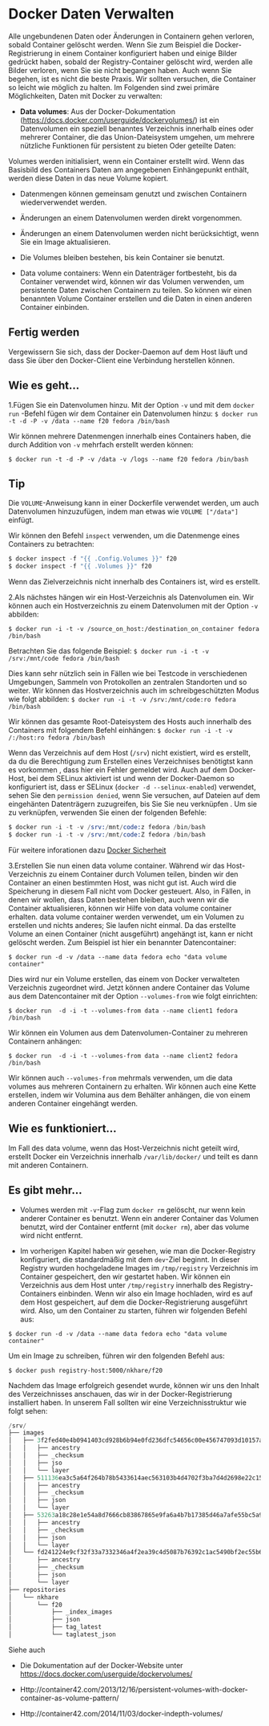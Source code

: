 # Docker Daten Verwalten

Alle ungebundenen Daten oder Änderungen in Containern gehen verloren, sobald Container gelöscht werden. Wenn Sie zum Beispiel die Docker-Registrierung in einem Container konfiguriert haben und einige Bilder gedrückt haben, sobald der Registry-Container gelöscht wird, werden alle Bilder verloren, wenn Sie sie nicht begangen haben. Auch wenn Sie begehen, ist es nicht die beste Praxis. Wir sollten versuchen, die Container so leicht wie möglich zu halten. Im Folgenden sind zwei primäre Möglichkeiten, Daten mit Docker zu verwalten:

* **Data volumes**: Aus der Docker-Dokumentation (https://docs.docker.com/userguide/dockervolumes/) ist ein Datenvolumen ein speziell benanntes Verzeichnis innerhalb eines oder mehrerer Container, die das Union-Dateisystem umgehen, um mehrere nützliche Funktionen für persistent zu bieten Oder geteilte Daten:

Volumes werden initialisiert, wenn ein Container erstellt wird. Wenn das Basisbild des Containers Daten am angegebenen Einhängepunkt enthält, werden diese Daten in das neue Volume kopiert.

* Datenmengen können gemeinsam genutzt und zwischen Containern wiederverwendet werden.

* Änderungen an einem Datenvolumen werden direkt vorgenommen.

* Änderungen an einem Datenvolumen werden nicht berücksichtigt, wenn Sie ein Image aktualisieren.

* Die Volumes bleiben bestehen, bis kein Container sie benutzt.

* Data volume containers: Wenn ein Datenträger fortbesteht, bis da Container verwendet wird, können wir das Volumen verwenden, um persistente Daten zwischen Containern zu teilen. So können wir einen benannten Volume Container erstellen und die Daten in einen anderen Container einbinden.

## Fertig werden

Vergewissern Sie sich, dass der Docker-Daemon auf dem Host läuft und dass Sie  über den Docker-Client eine Verbindung herstellen können.

## Wie es geht...

1.Fügen Sie ein Datenvolumen hinzu. Mit der Option `-v` und mit dem `docker run` -Befehl fügen wir dem Container ein Datenvolumen hinzu:
`$ docker run -t -d -P -v /data --name f20 fedora /bin/bash`

Wir können mehrere Datenmengen innerhalb eines Containers haben, die durch Addition von `-v` mehrfach erstellt werden können:

`$ docker run -t -d -P -v /data -v /logs --name f20 fedora /bin/bash`

## Tip

Die `VOLUME`-Anweisung kann in einer Dockerfile verwendet werden, um auch Datenvolumen hinzuzufügen, indem man etwas wie `VOLUME ["/data"]` einfügt.

Wir können den Befehl `inspect` verwenden, um die Datenmenge eines Containers zu betrachten:

```s
$ docker inspect -f "{{ .Config.Volumes }}" f20
$ docker inspect -f "{{ .Volumes }}" f20
```

Wenn das Zielverzeichnis nicht innerhalb des Containers ist, wird es erstellt.

2.Als nächstes hängen wir ein Host-Verzeichnis als Datenvolumen ein. Wir können auch ein Hostverzeichnis zu einem Datenvolumen mit der Option `-v` abbilden:

`$ docker run -i -t -v /source_on_host:/destination_on_container fedora /bin/bash`

Betrachten Sie das folgende Beispiel:
`$ docker run -i -t -v /srv:/mnt/code fedora /bin/bash`

Dies kann sehr nützlich sein in Fällen wie bei Testcode in verschiedenen Umgebungen, Sammeln von Protokollen an zentralen Standorten und so weiter. Wir können das Hostverzeichnis auch im schreibgeschützten Modus wie folgt abbilden:
`$ docker run -i -t -v /srv:/mnt/code:ro fedora /bin/bash`

Wir können das gesamte Root-Dateisystem des Hosts auch innerhalb des Containers mit folgendem Befehl einhängen:
`$ docker run -i -t -v /:/host:ro fedora /bin/bash`

Wenn das Verzeichnis auf dem Host (`/srv`) nicht existiert, wird es erstellt, da du die Berechtigung zum Erstellen eines Verzeichnises benötigtst kann es vorkommen , dass hier ein Fehler gemeldet wird. Auch auf dem Docker-Host, bei dem SELinux aktiviert ist und wenn der Docker-Daemon so konfiguriert ist, dass er SELinux (`docker -d --selinux-enabled`) verwendet, sehen Sie den `permission denied`, wenn Sie versuchen, auf Dateien auf dem eingehänten Datenträgern zuzugreifen, bis Sie Sie neu verknüpfen . Um sie zu verknüpfen, verwenden Sie einen der folgenden Befehle:

```s
$ docker run -i -t -v /srv:/mnt/code:z fedora /bin/bash
$ docker run -i -t -v /srv:/mnt/code:Z fedora /bin/bash
```

Für weitere inforationen dazu [Docker Sicherheit](../docker-sicherheit)

3.Erstellen Sie nun einen data volume container. Während wir das Host-Verzeichnis zu einem Container durch Volumen teilen, binden wir den Container an einen bestimmten Host, was nicht gut ist. Auch wird die Speicherung in diesem Fall nicht vom Docker gesteuert. Also, in Fällen, in denen wir wollen, dass Daten bestehen bleiben, auch wenn wir die Container aktualisieren, können wir Hilfe von data volume container erhalten. data volume container werden verwendet, um ein Volumen zu erstellen und nichts anderes; Sie laufen nicht einmal. Da das erstellte Volume an einen Container (nicht ausgeführt) angehängt ist, kann er nicht gelöscht werden. Zum Beispiel ist hier ein benannter Datencontainer:

`$ docker run -d -v /data --name data fedora echo "data volume container"`

Dies wird nur ein Volume erstellen, das einem von Docker verwalteten Verzeichnis zugeordnet wird. Jetzt können andere Container das Volume aus dem Datencontainer mit der Option `--volumes-from` wie folgt einrichten:

`$ docker run  -d -i -t --volumes-from data --name client1 fedora /bin/bash`

Wir können ein Volumen aus dem Datenvolumen-Container zu mehreren Containern anhängen:

`$ docker run  -d -i -t --volumes-from data --name client2 fedora /bin/bash`

Wir können auch `--volumes-from` mehrmals verwenden, um die data volumes aus mehreren Containern zu erhalten. Wir können auch eine Kette erstellen, indem wir Volumina aus dem Behälter anhängen, die von einem anderen Container eingehängt werden.

## Wie es funktioniert…

Im Fall des data volume, wenn das Host-Verzeichnis nicht geteilt wird, erstellt Docker ein Verzeichnis innerhalb `/var/lib/docker/` und teilt es dann mit anderen Containern.

## Es gibt mehr…

* Volumes werden mit `-v`-Flag zum `docker rm` gelöscht, nur wenn kein anderer Container es benutzt. Wenn ein anderer Container das Volumen benutzt, wird der Container entfernt (mit `docker rm`), aber das volume wird nicht entfernt.

* Im vorherigen Kapitel haben wir gesehen, wie man die Docker-Registry konfiguriert, die standardmäßig mit dem `dev`-Ziel beginnt. In dieser Registry wurden hochgeladene Images im `/tmp/registry` Verzeichnis im Container gespeichert, den wir gestartet haben. Wir können ein Verzeichnis aus dem Host unter `/tmp/registry` innerhalb des Registry-Containers einbinden. Wenn wir also ein Image hochladen, wird es auf dem Host gespeichert, auf dem die Docker-Registrierung ausgeführt wird. Also, um den Container zu starten, führen wir folgenden Befehl aus:

`$ docker run -d -v /data --name data fedora echo "data volume container"`

Um ein Image zu schreiben, führen wir den folgenden Befehl aus:

`$ docker push registry-host:5000/nkhare/f20`

Nachdem das Image erfolgreich gesendet wurde, können wir uns den Inhalt des Verzeichnisses anschauen, das wir in der Docker-Registrierung installiert haben. In unserem Fall sollten wir eine Verzeichnisstruktur wie folgt sehen:

```s
/srv/
├── images 
│   ├── 3f2fed40e4b0941403cd928b6b94e0fd236dfc54656c00e456747093d10157ac
│   │   ├── ancestry
│   │   ├── _checksum
│   │   ├── jso
│   │   └── layer
│   ├── 511136ea3c5a64f264b78b5433614aec563103b4d4702f3ba7d4d2698e22c158
│   │   ├── ancestry
│   │   ├── _checksum
│   │   ├── json
│   │   └── layer
│   ├── 53263a18c28e1e54a8d7666cb83867865e9fa6a4b7b17385d46a7afe55bc5a94c
│   │   ├── ancestry
│   │   ├── _checksum
│   │   ├── json
│   │   └── layer
│   └── fd241224e9cf32f33a7332346a4f2ea39c4d5087b76392c1ac5490bf2ec55b68
│       ├── ancestry
│       ├── _checksum
│       ├── json
│       └── layer
├── repositories
│   └── nkhare
│       └── f20
│           ├── _index_images
│           ├── json
│           ├── tag_latest
│           └── taglatest_json
```

Siehe auch

* Die Dokumentation auf der Docker-Website unter https://docs.docker.com/userguide/dockervolumes/

* Http://container42.com/2013/12/16/persistent-volumes-with-docker-container-as-volume-pattern/

* Http://container42.com/2014/11/03/docker-indepth-volumes/
